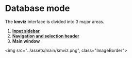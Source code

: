 # Database mode

The **kmviz** interface is divided into 3 major areas.

1. [**Input sidebar**](./input.md)
2. [**Navigation and selection header**](./nav.md)
3. **Main window**

<img src="../assets/main/kmviz.png", class="ImageBorder">
